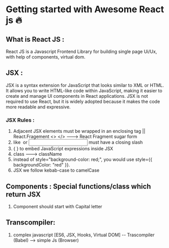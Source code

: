 # Getting started with Awesome React js 🔥

## What is React JS :
React JS is a Javascript Frontend Library for building single page Ui/Ux, with help of components, virtual dom.

## JSX : 
JSX is a syntax extension for JavaScript that looks similar to XML or HTML. It allows you to write HTML-like code within JavaScript, making it easier to create and manage UI components in React applications. JSX is not required to use React, but it is widely adopted because it makes the code more readable and expressive.

### JSX Rules :
1. Adjacent JSX elements must be wrapped in an enclosing tag || React.Fragement <> </> ---> React Fragment sugar form
2. like <img /> or <input /> must have a closing slash
3. { } to embed JavaScript expressions inside JSX
4. class ---> className
5. instead of style="background-color: red;", you would use style={{ backgroundColor: "red" }}.
6. JSX we follow kebab-case to camelCase

## Components : Special functions/class which return JSX
1. Component should start with Capital letter

## Transcompiler: 
1. complex javascript [ES6, JSX, Hooks, Virtual DOM] -- Trascompiler (Babel) -->  simple Js (Browser)